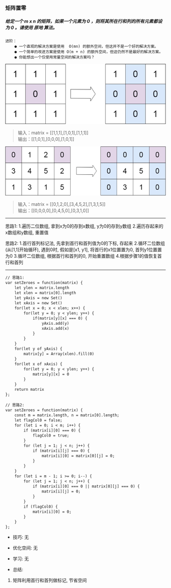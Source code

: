 
### 矩阵置零

##### 给定一个 m x n 的矩阵，如果一个元素为 0 ，则将其所在行和列的所有元素都设为 0 。请使用 原地 算法。

```
进阶：
    ● 一个直观的解决方案是使用  O(mn) 的额外空间，但这并不是一个好的解决方案。
    ● 一个简单的改进方案是使用 O(m + n) 的额外空间，但这仍然不是最好的解决方案。
    ● 你能想出一个仅使用常量空间的解决方案吗？
```

![示例1](./img/73_01.jpg)  
> 输入：matrix = [[1,1,1],[1,0,1],[1,1,1]]  
  输出：[[1,0,1],[0,0,0],[1,0,1]]  

![示例1](./img/73_02.jpg)  
> 输入：matrix = [[0,1,2,0],[3,4,5,2],[1,3,1,5]]  
  输出：[[0,0,0,0],[0,4,5,0],[0,3,1,0]]  

---

思路1: 
1.遍历二位数组, 拿到x为0的存到x数组, y为0的存到y数组
2.遍历存起来的x数组和y数组, 重置值

思路2:
1.首行首列标记法, 先拿到首行和首列值为0的下标, 存起来
2.循环二位数组(从[1,1]开始循环), 遇到0时, 假如是[x1, y1], 将首行的x1位置置为0, 首列y1位置置为0
3.循环二位数组, 根据首行和首列的0, 开始重置数组
4.根据步骤1的值恢复首行和首列

---

```
// 思路1:
var setZeroes = function(matrix) {
    let ylen = matrix.length
    let xlen = matrix[0].length
    let yAxis = new Set()
    let xAxis = new Set()
    for(let x = 0; x < xlen; x++) {
        for(let y = 0; y < ylen; y++) {
            if(matrix[y][x] === 0) {
                yAxis.add(y)
                xAxis.add(x)
            }
        }
    }
    for(let y of yAxis) {
        matrix[y] = Array(xlen).fill(0)
    }
    for(let x of xAxis) {
        for(let y = 0; y < ylen; y++) {
            matrix[y][x] = 0
        }
    }
    return matrix
};

// 思路2:
var setZeroes = function(matrix) {
    const m = matrix.length, n = matrix[0].length;
    let flagCol0 = false;
    for (let i = 0; i < m; i++) {
        if (matrix[i][0] === 0) {
            flagCol0 = true;
        }
        for (let j = 1; j < n; j++) {
            if (matrix[i][j] === 0) {
                matrix[i][0] = matrix[0][j] = 0;
            }
        }
    }
    for (let i = m - 1; i >= 0; i--) {
        for (let j = 1; j < n; j++) {
            if (matrix[i][0] === 0 || matrix[0][j] === 0) {
                matrix[i][j] = 0;
            }
        }
        if (flagCol0) {
            matrix[i][0] = 0;
        }
    }
};
```

* 技巧: 无 

* 优化空间: 无 

* 学习: 无

* 总结: 
1. 矩阵利用首行和首列做标记, 节省空间
